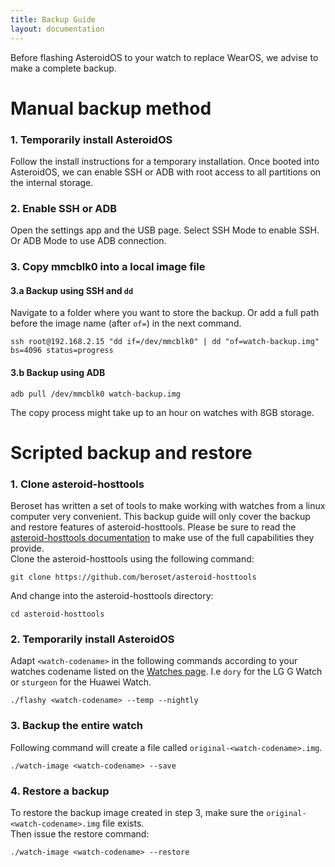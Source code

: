 ```yaml
---
title: Backup Guide
layout: documentation
---
```


Before flashing AsteroidOS to your watch to replace WearOS, we advise to make a complete backup.

# Manual backup method

### 1. Temporarily install AsteroidOS

Follow the install instructions for a temporary installation. Once booted into AsteroidOS, we can enable SSH or ADB with root access to all partitions on the internal storage.

### 2. Enable SSH or ADB

Open the settings app and the USB page. Select SSH Mode to enable SSH. Or ADB Mode to use ADB connection.

### 3. Copy mmcblk0 into a local image file

#### 3.a Backup using SSH and `dd`
Navigate to a folder where you want to store the backup. Or add a full path before the image name (after `of=`) in the next command.

    ssh root@192.168.2.15 "dd if=/dev/mmcblk0" | dd "of=watch-backup.img" bs=4096 status=progress

#### 3.b Backup using ADB

    adb pull /dev/mmcblk0 watch-backup.img

The copy process might take up to an hour on watches with 8GB storage.


# Scripted backup and restore

### 1. Clone asteroid-hosttools

Beroset has written a set of tools to make working with watches from a linux computer very convenient. This backup guide will only cover the backup and restore features of asteroid-hosttools. Please be sure to read the [asteroid-hosttools documentation](https://github.com/beroset/asteroid-hosttools) to make use of the full capabilities they provide.\
Clone the asteroid-hosttools using the following command:
```
git clone https://github.com/beroset/asteroid-hosttools
```
And change into the asteroid-hosttools directory:
```
cd asteroid-hosttools
```

### 2. Temporarily install AsteroidOS

Adapt `<watch-codename>` in the following commands according to your watches codename listed on the [Watches page](https://asteroidos.org/watches/). I.e `dory` for the LG G Watch or `sturgeon` for the Huawei Watch.
```
./flashy <watch-codename> --temp --nightly
```

### 3. Backup the entire watch

Following command will create a file called `original-<watch-codename>.img`.
```
./watch-image <watch-codename> --save
```

### 4. Restore a backup

To restore the backup image created in step 3, make sure the `original-<watch-codename>.img` file exists.\
Then issue the restore command:
```
./watch-image <watch-codename> --restore
```
